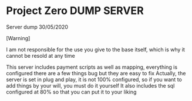 # Project Zero DUMP SERVER

Server dump 30/05/2020

[Warning]

I am not responsible for the use you give to the base itself, which is why it cannot be resold at any time



This server includes payment scripts as well as mapping, everything is configured there are a few things bug but they are easy to fix
Actually, the server is set in plug and play, it is not 100% configured, so if you want to add things by your will, you must do it yourself
It also includes the sql configured at 80% so that you can put it to your liking
